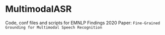 # MultimodalASR
Code, conf files and scripts for EMNLP Findings 2020 Paper: `Fine-Grained Grounding for Multimodal Speech Recognition`
